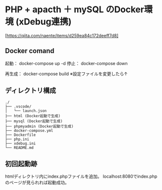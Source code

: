 # PHP + apacth ＋ mySQL のDocker環境 (xDebug連携)

[https://qiita.com/naente/items/d259ea84c172deeff7d8]

## Docker comand
起動： docker-compose up -d
停止： docker-compose down

再生成： docker-compose build
※設定ファイルを変更したら↑

## ディレクトリ構成

	./
	├── .vscode/
	│   └── launch.json
	├── html (Docker起動で生成)
	├── mysql (Docker起動で生成)
	├── phpmyadmin (Docker起動で生成)
	├── docker-compose.yml
	├── Dockerfile
	├── php.ini
	├── xdebug.ini
	└── README.md

## 初回起動跡

htmlディレクトリ内にindex.phpファイルを追加。
localhost:8080でindex.phpのページが見られれば起動成功。
